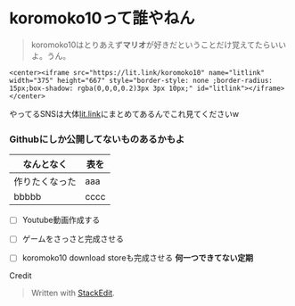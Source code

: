 # koromoko10って誰やねん
>koromoko10はとりあえず**マリオ**が好きだということだけ覚えてたらいいよ。うん。

    <center><iframe src="https://lit.link/koromoko10" name="litlink" width="375" height="667" style="border-style: none ;border-radius: 15px;box-shadow: rgba(0,0,0,0.2)3px 3px 10px;" id="litlink"></iframe></center>


やってるSNSは大体[lit.link](https://lit.link/koromoko10)にまとめてあるんでこれ見てくださいw

### Githubにしか公開してないものあるかもよ

|なんとなく|表を  |
|--|--|
| 作りたくなった |aaa  |
|bbbbb|cccc|

 - [ ] Youtube動画作成する
 - [ ] ゲームをさっさと完成させる
 - [ ] koromoko10 download storeも完成させる **何一つできてない定期**
 

Credit

> Written with [StackEdit](https://stackedit.io/).
